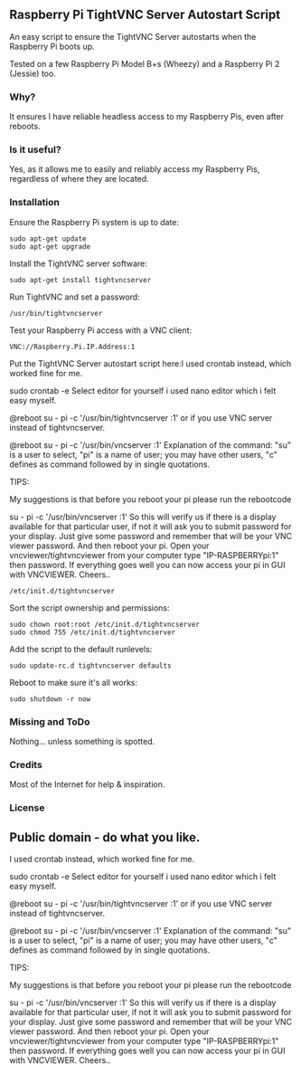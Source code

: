 ## Raspberry Pi TightVNC Server Autostart Script

An easy script to ensure the TightVNC Server autostarts when the Raspberry Pi boots up.

Tested on a few Raspberry Pi Model B+s (Wheezy) and a Raspberry Pi 2 (Jessie) too.

### Why?
It ensures I have reliable headless access to my Raspberry Pis, even after reboots.

### Is it useful?
Yes, as it allows me to easily and reliably access my Raspberry Pis, regardless of where they are located.

### Installation
Ensure the Raspberry Pi system is up to date:
```
sudo apt-get update
sudo apt-get upgrade
```
Install the TightVNC server software:
```
sudo apt-get install tightvncserver
```
Run TightVNC and set a password:
```
/usr/bin/tightvncserver
```
Test your Raspberry Pi access with a VNC client:
```
VNC://Raspberry.Pi.IP.Address:1
```
Put the TightVNC Server autostart script here:I used crontab instead, which worked fine for me.

 sudo crontab -e
Select editor for yourself i used nano editor which i felt easy myself.

@reboot su - pi -c '/usr/bin/tightvncserver :1'
or if you use VNC server instead of tightvncserver.

@reboot su - pi -c '/usr/bin/vncserver :1'
Explanation of the command: "su" is a user to select, "pi" is a name of user; you may have other users, "c" defines as command followed by in single quotations.

TIPS:

My suggestions is that before you reboot your pi please run the rebootcode

su - pi -c '/usr/bin/vncserver :1'
So this will verify us if there is a display available for that particular user, if not it will ask you to submit password for your display. Just give some password and remember that will be your VNC viewer password. And then reboot your pi. Open your vncviewer/tightvncviewer from your computer type "IP-RASPBERRYpi:1" then password. If everything goes well you can now access your pi in GUI with VNCVIEWER. Cheers..

```
/etc/init.d/tightvncserver
```
Sort the script ownership and permissions:
```
sudo chown root:root /etc/init.d/tightvncserver
sudo chmod 755 /etc/init.d/tightvncserver
```
Add the script to the default runlevels:
```
sudo update-rc.d tightvncserver defaults
```
Reboot to make sure it's all works:
```
sudo shutdown -r now
```
### Missing and ToDo
Nothing... unless something is spotted.

### Credits
Most of the Internet for help & inspiration.

### License
Public domain - do what you like.
---

I used crontab instead, which worked fine for me.

 sudo crontab -e
Select editor for yourself i used nano editor which i felt easy myself.

@reboot su - pi -c '/usr/bin/tightvncserver :1'
or if you use VNC server instead of tightvncserver.

@reboot su - pi -c '/usr/bin/vncserver :1'
Explanation of the command: "su" is a user to select, "pi" is a name of user; you may have other users, "c" defines as command followed by in single quotations.

TIPS:

My suggestions is that before you reboot your pi please run the rebootcode

su - pi -c '/usr/bin/vncserver :1'
So this will verify us if there is a display available for that particular user, if not it will ask you to submit password for your display. Just give some password and remember that will be your VNC viewer password. And then reboot your pi. Open your vncviewer/tightvncviewer from your computer type "IP-RASPBERRYpi:1" then password. If everything goes well you can now access your pi in GUI with VNCVIEWER. Cheers..
